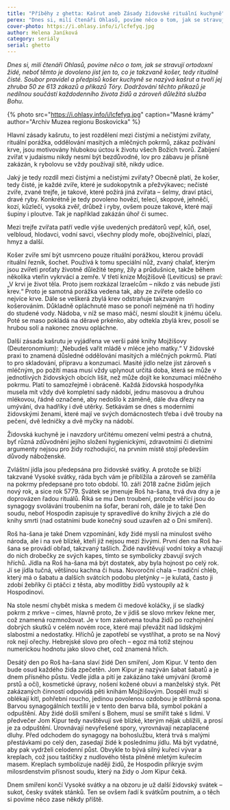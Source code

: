 ```yaml
---
title: "Příběhy z ghetta: Kašrut aneb Zásady židovské rituální kuchyně"
perex: "Dnes si, milí čtenáři Ohlasů, povíme něco o tom, jak se stravují ortodoxní židé, neboť těmto je dovoleno jíst jen to, co je takzvaně košer, tedy rituálně čisté."
cover-photo: https://i.ohlasy.info/i/lcfefyq.jpg
author: Helena Janíková
category: seriály
serial: ghetto
---
```


*Dnes si, milí čtenáři Ohlasů, povíme něco o tom, jak se stravují ortodoxní židé, neboť těmto je dovoleno jíst jen to, co je takzvaně košer, tedy rituálně čisté. Soubor pravidel a předpisů košer kuchyně se nazývá kašrut a tvoří jej zhruba 50 ze 613 zákazů a příkazů Tóry. Dodržování těchto příkazů je nedílnou součástí každodenního života židů a zároveň důležitá služba Bohu.*

{% photo src="https://i.ohlasy.info/i/lcfefyq.jpg" caption="Masné krámy" author="Archiv Muzea regionu Boskovicka" %}

Hlavní zásady kašrutu, to jest rozdělení mezi čistými a nečistými zvířaty, rituální porážka, oddělování masitých a mléčných pokrmů, zákaz požívání krve, jsou motivovány hlubokou úctou k životu všech Božích tvorů. Zabíjení zvířat v judaismu nikdy nesmí být bezdůvodné, lov pro zábavu je přísně zakázán, k rybolovu se vždy používají sítě, nikdy udice.

Jaký je tedy rozdíl mezi čistými a nečistými zvířaty? Obecně platí, že košer, tedy čisté, je každé zvíře, které je sudokopytník a přežvýkavec; nečisté zvíře, zvané trejfe, je takové, které požírá jiná zvířata – šelmy, draví ptáci, dravé ryby. Konkrétně je tedy povoleno hovězí, telecí, skopové, jehněčí, kozí, kůzlečí, vysoká zvěř, drůbež i ryby, ovšem pouze takové, které mají šupiny i ploutve. Tak je například zakázán úhoř či sumec.

Mezi trejfe zvířata patří vedle výše uvedených predátorů vepř, kůň, osel, velbloud, hlodavci, vodní savci, všechny plody moře, obojživelníci, plazi, hmyz a další.

Košer zvíře smí být usmrceno pouze rituální porážkou, kterou provádí rituální řezník, šochet. Používá k tomu speciální nůž, zvaný chalaf, kterým jsou zvířeti proťaty životně důležité tepny, žíly a průdušnice, takže během několika vteřin vykrvácí a zemře. V třetí knize Mojžíšově (Leviticus) se praví: „V krvi je život těla. Proto jsem rozkázal Izraelcům – nikdo z vás nebude jísti krev.“ Proto je samotná porážka vedena tak, aby ze zvířete odešlo co nejvíce krve. Dále se veškerá zbylá krev odstraňuje takzvaným košerováním. Důkladně opláchnuté maso se ponoří nejméně na tři hodiny do studené vody. Nádoba, v níž se maso máčí, nesmí sloužit k jinému účelu. Poté se maso pokládá na děravé prkénko, aby odtekla zbylá krev, posolí se hrubou solí a nakonec znovu opláchne.

Další zásada kašrutu je vyjádřena ve verši páté knihy Mojžíšovy (Deuteronomium): „Nebudeš vařit mládě v mléce jeho matky.“ V židovské praxi to znamená důsledné oddělování masitých a mléčných pokrmů. Platí to pro skladování, přípravu a konzumaci. Masité jídlo nelze jíst zároveň s mléčným, po požití masa musí vždy uplynout určitá doba, která se může v jednotlivých židovských obcích lišit, než může dojít ke konzumaci mléčného pokrmu. Platí to samozřejmě i obráceně. Každá židovská hospodyňka musela mít vždy dvě kompletní sady nádobí, jednu masovou a druhou mlékovou, řádně označené, aby nedošlo k záměně, dále dva dřezy na umývání, dva hadříky i dvě utěrky. Setkávám se dnes s moderními židovskými ženami, které mají ve svých domácnostech třeba i dvě trouby na pečení, dvě ledničky a dvě myčky na nádobí.

Židovská kuchyně je i navzdory určitému omezení velmi pestrá a chutná, byť různá zdůvodnění jejího složení hygienickými, zdravotními či dietními argumenty nejsou pro židy rozhodující, na prvním místě stojí především důvody náboženské.

Zvláštní jídla jsou předepsána pro židovské svátky. A protože se blíží takzvané Vysoké svátky, ráda bych vám je přiblížila a zároveň se zaměřila na pokrmy předepsané pro toto období. 10. září 2018 začne židům jejich nový rok, a sice rok 5779. Svátek se jmenuje Roš ha-šana, trvá dva dny a je doprovázen řadou rituálů. Říká se mu Den troubení, protože věřící jsou do synagogy svoláváni troubením na šofar, beraní roh, dále je to také Den soudu, neboť Hospodin zapisuje ty spravedlivé do knihy živých a zlé do knihy smrti (nad ostatními bude konečný soud uzavřen až o Dni smíření).

Roš ha-šana je také Dnem vzpomínání, kdy židé myslí na minulost svého národa, ale i na své blízké, kteří již nejsou mezi živými. První den na Roš ha-šana se provádí obřad, takzvaný tašlich. Židé navštěvují vodní toky a vhazují do nich drobečky ze svých kapes, tímto se symbolicky zbavují svých hříchů. Jídla na Roš ha-šana má být dostatek, aby byla hojnost po celý rok. Jí se jídla tučná, většinou kachna či husa. Novoroční chala – tradiční chléb, který má o šabatu a dalších svátcích podobu pletýnky – je kulatá, často ji zdobí žebříky či ptáčci z těsta, aby modlitby židů vystoupily až k Hospodinovi.

Na stole nesmí chybět miska s medem či medové koláčky, jí se sladký pokrm z mrkve – cimes, hlavně proto, že v jidiš se slovo mrkev řekne mer, což znamená rozmnožovat. Je v tom zakotvena touha židů po rozhojnění dobrých skutků v celém novém roce, které mají převážit nad lidskými slabostmi a nedostatky. Hříchů je zapotřebí se vystříhat, a proto se na Nový rok nejí ořechy. Hebrejské slovo pro ořech – egoz má totiž stejnou numerickou hodnotu jako slovo chet, což znamená hřích.

Desátý den po Roš ha-šana slaví židé Den smíření, Jom Kipur. V tento den bude osud každého žida zpečetěn. Jom Kipur je nazýván šabat šabatů a je dnem přísného půstu. Vedle jídla a pití je zakázáno také umývání (kromě prstů a očí), kosmetické úpravy, nošení kožené obuvi a manželský styk. Pět zakázaných činností odpovídá pěti knihám Mojžíšovým. Dospělí muži si oblékají kitl, pohřební roucho, jedinou povolenou ozdobou je stříbrná spona. Barvou synagogálních textilií je v tento den barva bílá, symbol pokání a odpuštění. Aby židé došli smíření s Bohem, musí se smířit také s lidmi. V předvečer Jom Kipur tedy navštěvují své blízké, kterým nějak ublížili, a prosí je za odpuštění. Urovnávají nevyřešené spory, vyrovnávají nezaplacené dluhy. Před odchodem do synagogy na bohoslužbu, která trvá s malými přestávkami po celý den, zasedají židé k poslednímu jídlu. Má být vydatné, aby pak vydrželi celodenní půst. Obvykle to bývá silný kuřecí vývar a kreplach, což jsou taštičky z nudlového těsta plněné mletým kuřecím masem. Kreplach symbolizuje naději židů, že Hospodin přikryje svým milosrdenstvím přísnost soudu, který na židy o Jom Kipur čeká.

Dnem smíření končí Vysoké svátky a na obzoru je už další židovský svátek – sukot, česky svátek stánků. Ten se ovšem řadí k svátkům poutním, a o těch si povíme něco zase někdy příště.
